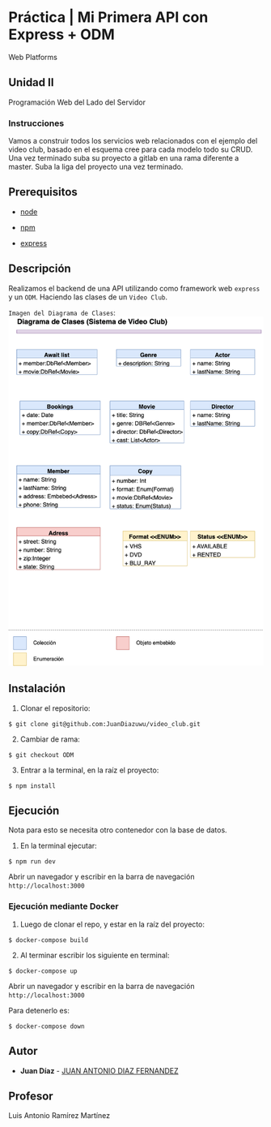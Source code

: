 # Práctica | Mi Primera API con Express + ODM 

Web Platforms

## Unidad II

Programación Web del Lado del Servidor 

### Instrucciones

Vamos a construir todos los servicios web relacionados con el ejemplo del video club, basado en el esquema cree para cada modelo todo su CRUD. Una vez terminado suba su proyecto a gitlab en una rama diferente a master. Suba la liga del proyecto una vez terminado.

## Prerequisitos

- [node](https://nodejs.org/es)

- [npm](https://www.npmjs.com/)

- [express](https://expressjs.com/)

## Descripción 

Realizamos el backend de una API utilizando como framework web `express` y un `ODM`.
Haciendo las clases de un `Video Club`.

`Imagen del Diagrama de Clases`:
![imagen](./img/diagrama_de_clases.png)

## Instalación

1. Clonar el repositorio:

```
$ git clone git@github.com:JuanDiazuwu/video_club.git
```

2. Cambiar de rama:

```
$ git checkout ODM
```

3. Entrar a la terminal, en la raíz el proyecto:

```
$ npm install 
```

## Ejecución

Nota para esto se necesita otro contenedor con la base de datos.

1. En la terminal ejecutar:

```
$ npm run dev
```

Abrir un navegador y escribir en la barra de navegación `http://localhost:3000`

### Ejecución mediante Docker

1. Luego de clonar el repo, y estar en la raíz del proyecto:

```
$ docker-compose build
```

2. Al terminar escribir los siguiente en terminal:

```
$ docker-compose up
```

Abrir un navegador y escribir en la barra de navegación `http://localhost:3000`

Para detenerlo es:

```
$ docker-compose down
```

## Autor

- **Juan Díaz** - [JUAN ANTONIO DIAZ FERNANDEZ](https://gitlab.com/a348637)

## Profesor

Luis Antonio Ramírez Martínez

